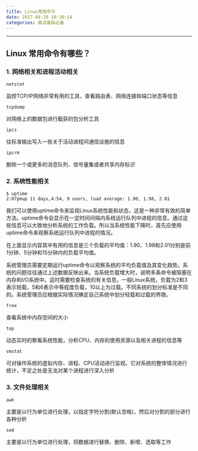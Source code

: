 ```yaml
---
title: Linux常用命令
date: 2017-04-20 10:30:14
categories: 面试基础必备
---
```


------
## **Linux 常用命令有哪些？**
### 1. **网络相关和进程活动相关**

```
netstat
```
监控TCP/IP网络非常有用的工具，查看路由表、网络连接和端口状态等信息

```
tcpdump 
```
对网络上的数据包进行截获的包分析工具
<!-- more -->

```
ipcs 
```
往标准输出写入一些关于活动进程间通信设施的信息

```
ipcrm 
```
删除一个或更多的消息队列、信号量集或者共享内存标识

### **2. 系统性能相关**
```
$ uptime
2:07pmup 11 days,4:54, 9 users, load average: 1.90, 1.98, 2.01
```
我们可以使用uptime命令来监视Linux系统性能和状态，这是一种非常有效的简单方法。uptime命令会显示在一定时间间隔内系统运行队列中进程的信息。通过这些信息可以大致地分析系统的工作负载。所以当系统性能下降时，首先应使用uptime命令来观察系统运行队列中进程的情况。

 在上面显示内容其中有用的信息是三个负载的平均值：1.90、1.98和2.01分别是前1分钟、5分钟和15分钟内的负载平均值。

 系统管理员需要定期运行uptime命令以观察系统的平均负载值及其变化趋势。系统的问题往往通过上述数据反映出来。当系统负载增大时，说明多条命令被阻塞在内存和I/O系统中。这时需要检查系统的有关信息。一般Linux系统，负载为2和3表示轻载，5和6表示中等程度负载，10以上为过载。不同系统的划分标准是不同的。系统管理员应根据实际情况确定自己系统中划分轻载和过载的界限。

```
free
```
查看系统中内存空间的大小
```
top
```
动态实时的察看系统性能，分析CPU、内存的使用资源以及相关进程的信息等
```
vmstat
```
可对操作系统的虚拟内存、进程、CPU活动进行监视。它对系统的整体情况进行统计，不足之处是无法对某个进程进行深入分析

### **3. 文件处理相关**
```
awk
```
主要是以行为单位进行处理，以指定字符分割(默认空格)，然后对分割的部分进行各种分析
```
sed
```
主要是以行为单位进行处理，将数据进行替换、删除、新增、选取等工作



